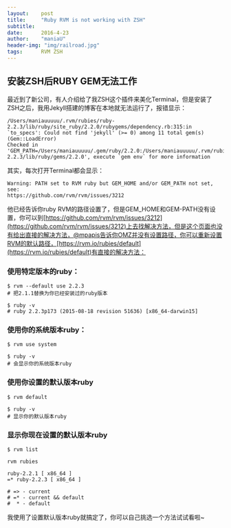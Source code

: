 ```yaml
---
layout:    post
title:     "Ruby RVM is not working with ZSH"
subtitle:  
date:      2016-4-23
author:    "maniaU"
header-img: "img/railroad.jpg"
tags:      RVM ZSH 
---
```


##  安装ZSH后RUBY GEM无法工作

最近到了新公司，有人介绍给了我ZSH这个插件来美化Terminal，但是安装了ZSH之后，我用Jekyll搭建的博客在本地就无法运行了，报错显示：

	/Users/maniauuuuu/.rvm/rubies/ruby-2.2.3/lib/ruby/site_ruby/2.2.0/rubygems/dependency.rb:315:in `to_specs': Could not find 'jekyll' (>= 0) among 11 total gem(s) (Gem::LoadError)
	Checked in 'GEM_PATH=/Users/maniauuuuu/.gem/ruby/2.2.0:/Users/maniauuuuu/.rvm/rubies/ruby-2.2.3/lib/ruby/gems/2.2.0', execute `gem env` for more information

其实，每次打开Terminal都会显示：

	Warning: PATH set to RVM ruby but GEM_HOME and/or GEM_PATH not set, see:
    https://github.com/rvm/rvm/issues/3212

他已经告诉你ruby RVM的路径设置了，但是GEM_HOME和GEM-PATH没有设置，你可以到[https://github.com/rvm/rvm/issues/3212](https://github.com/rvm/rvm/issues/3212)上去找解决方法，但是这个页面也没有给出直接的解决方法，@mpapis告诉你OMZ并没有设置路径，你可以重新设置RVM的默认路径，[https://rvm.io/rubies/default](https://rvm.io/rubies/default)有直接的解决方法：

### 使用特定版本的ruby：

	$ rvm --default use 2.2.3
	# 把2.1.1替换为你已经安装过的ruby版本
	
	$ ruby -v
	# ruby 2.2.3p173 (2015-08-18 revision 51636) [x86_64-darwin15]

### 使用你的系统版本ruby：

	$ rvm use system

	$ ruby -v
	# 会显示你的系统版本ruby

### 使用你设置的默认版本ruby

	$ rvm default

	$ ruby -v
	# 显示你的默认版本ruby

### 显示你现在设置的默认版本ruby

	$ rvm list
	
	rvm rubies

	ruby-2.2.1 [ x86_64 ]
	=* ruby-2.2.3 [ x86_64 ]

	# => - current
	# =* - current && default
	#  * - default

我使用了设置默认版本ruby就搞定了，你可以自己挑选一个方法试试看啦~

